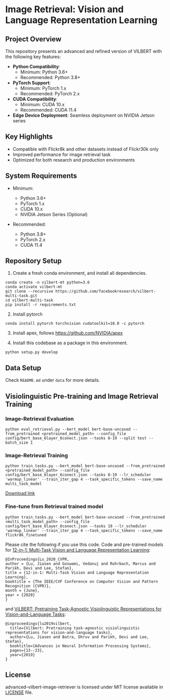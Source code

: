 # Image Retrieval: Vision and Language Representation Learning
## Project Overview
This repository presents an advanced and refined version of VILBERT with the following key features:
- **Python Compatibility**: 
  - Minimum: Python 3.6+ 
  - Recommended: Python 3.8+
- **PyTorch Support**: 
  - Minimum: PyTorch 1.x
  - Recommended: PyTorch 2.x
- **CUDA Compatibility**: 
  - Minimum: CUDA 10.x 
  - Recommended: CUDA 11.4
- **Edge Device Deployment**: Seamless deployment on NVIDIA Jetson series

## Key Highlights
- Compatible with Flickr8k and other datasets instead of Flickr30k only
- Improved performance for image retrieval task
- Optimized for both research and production environments

## System Requirements
- Minimum:
  - Python 3.6+
  - PyTorch 1.x
  - CUDA 10.x
  - NVIDIA Jetson Series (Optional)

- Recommended:
  - Python 3.8+
  - PyTorch 2.x
  - CUDA 11.4
## Repository Setup

1. Create a fresh conda environment, and install all dependencies.

```text
conda create -n vilbert-mt python=3.6
conda activate vilbert-mt
git clone --recursive https://github.com/facebookresearch/vilbert-multi-task.git
cd vilbert-multi-task
pip install -r requirements.txt
```

2. Install pytorch
```
conda install pytorch torchvision cudatoolkit=10.0 -c pytorch
```

3. Install apex, follows https://github.com/NVIDIA/apex

4. Install this codebase as a package in this environment.
```text
python setup.py develop
```

## Data Setup

Check `README.md` under `data` for more details.  

## Visiolinguistic Pre-training and Image Retrieval Training

### Image-Retrieval Evaluation

```
python eval_retrieval.py --bert_model bert-base-uncased --from_pretrained <pretrained_model_path> --config_file config/bert_base_6layer_6conect.json --tasks 8-19 --split test --batch_size 1
```

### Image-Retrieval Training

```
python train_tasks.py --bert_model bert-base-uncased --from_pretrained <pretrained_model_path> --config_file config/bert_base_6layer_6conect.json --tasks 8-19 --lr_scheduler 'warmup_linear' --train_iter_gap 4 --task_specific_tokens --save_name multi_task_model
```

[Download link](https://dl.fbaipublicfiles.com/vilbert-multi-task/multi_task_model.bin)


### Fine-tune from Retrieval trained model

```
python train_tasks.py --bert_model bert-base-uncased --from_pretrained <multi_task_model_path> --config_file config/bert_base_6layer_6conect.json --tasks 19 --lr_scheduler 'warmup_linear' --train_iter_gap 4 --task_specific_tokens --save_name flickr8k_finetuned
```

Please cite the following if you use this code. Code and pre-trained models for [12-in-1: Multi-Task Vision and Language Representation Learning](http://openaccess.thecvf.com/content_CVPR_2020/html/Lu_12-in-1_Multi-Task_Vision_and_Language_Representation_Learning_CVPR_2020_paper.html):

```
@InProceedings{Lu_2020_CVPR,
author = {Lu, Jiasen and Goswami, Vedanuj and Rohrbach, Marcus and Parikh, Devi and Lee, Stefan},
title = {12-in-1: Multi-Task Vision and Language Representation Learning},
booktitle = {The IEEE/CVF Conference on Computer Vision and Pattern Recognition (CVPR)},
month = {June},
year = {2020}
}
```

and [ViLBERT: Pretraining Task-Agnostic Visiolinguistic Representations for Vision-and-Language Tasks](https://arxiv.org/abs/1908.02265):

```
@inproceedings{lu2019vilbert,
  title={Vilbert: Pretraining task-agnostic visiolinguistic representations for vision-and-language tasks},
  author={Lu, Jiasen and Batra, Dhruv and Parikh, Devi and Lee, Stefan},
  booktitle={Advances in Neural Information Processing Systems},
  pages={13--23},
  year={2019}
}
```
 
## License

advanced-vilbert-image-retriever is licensed under MIT license available in [LICENSE](LICENSE) file.
